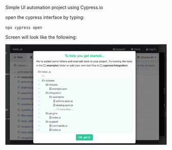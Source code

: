 Simple UI automation project using Cypress.io

open the cypress interface by typing:

`npx cypress open`

Screen will look like the following:

![opening screen](images/cypress_init_screen.png)

